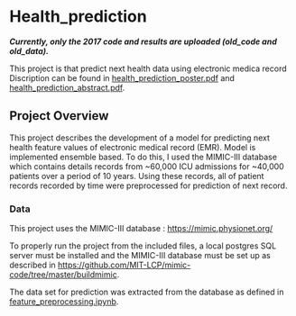 # Health_prediction

***Currently, only the 2017 code and results are uploaded (old_code and old_data).***


This project is that predict next health data using electronic medica record
Discription can be found in [health_prediction_poster.pdf](health_prediction_poster.pdf) and [health_prediction_abstract.pdf](health_prediction_abstract.pdf).


## Project Overview
This project describes the development of a model for predicting next health feature values of electronic medical record (EMR). Model is implemented ensemble based. To do this, I used the MIMIC-III database which contains details records from ~60,000 ICU admissions for ~40,000 patients over a period of 10 years. Using these records, all of patient records recorded by time were preprocessed for prediction of next record. 


### Data
This project uses the MIMIC-III database :
https://mimic.physionet.org/

To properly run the project from the included files, a local postgres SQL server must be installed and the MIMIC-III database must be set up as described in https://github.com/MIT-LCP/mimic-code/tree/master/buildmimic.

The data set for prediction was extracted from the database as defined in [feature_preprocessing.ipynb](data/feature_preprocessing.ipynb).
